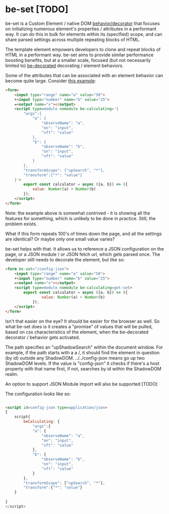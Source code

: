 # be-set [TODO]

be-set is a Custom Element / native DOM [behavior/decorator](https://github.com/bahrus/xtal-decor) that focuses on initializing numerous element's  properties / attributes in a performant way.  It can do this in bulk for elements within its (specified) scope, and can share parsed settings across multiple repeating blocks of HTML. 

The template element empowers developers to clone and repeat blocks of HTML in a performant way.  be-set aims to provide similar performance boosting benefits, but at a smaller scale, focused (but not necessarily limited to) [be-decorated](https://github.com/bahrus/be-decorated) decorating / element behaviors.

Some of the attributes that can be associated with an element behavior can become quite large.  Consider [this example](https://github.com/bahrus/be-calculating#example-1):

```html
<form>
    <input type="range" name="a" value="50">
    +<input type="number" name="b" value="25">
    =<output name="x"></output>
    <script type=module nomodule be-calculating='{
        "args":{
            "a": {
                "observeName": "a",
                "on": "input",
                "vft": "value"
            },
            "b": {
                "observeName": "b",
                "on": "input",
                "vft": "value"
            }
        },
        "transformScope": ["upSearch", "*"],
        "transform":{"*": "value"}
    }'>        
        export const calculator = async ({a, b}) => ({
            value: Number(a) + Number(b)
        });
    </script>
</form>
```

Note: the example above is somewhat contrived - it is showing all the features for something, which is unlikely to be done in practice.  Still, the problem exists.

What if this form repeats 100's of times down the page, and all the settings are identical?  Or maybe only one small value varies? 

be-set helps with that.  It allows us to reference a JSON configuration on the page, or a JSON module / or JSON fetch url, which gets parsed once.  The developer still needs to decorate the element, but like so:

```html
<form be-set="/config-json">
    <input type="range" name="a" value="50">
    +<input type="number" name="b" value="25">
    =<output name="x"></output>
    <script type=module nomodule be-calculating=get-set>
        export const calculator = async ({a, b}) => ({
                value: Number(a) + Number(b)
            });
    </script>
</form>
```

Isn't that easier on the eye?  It should be easier for the browser as well.  So what be-set does is it creates a "promise" of values that will be pulled, based on css characteristics of the element, when the be-decorated decorator / behavior gets activated.

The path specifies an "upShadowSearch" within the document window.  For example, if the path starts with a a /, it should find the element in question (by id) outside any ShadowDOM. ../../config-json means go up two ShadowDOM levels.  If the value is "config-json" it checks if there's a host property with that name first, if not, searches by id within the ShadowDOM realm.

An option to support JSON Module import will also be supported [TODO]

The configuration looks like so:

```html

<script id=config-json type=application/json>
{
    script{
        beCalculating: {
            "args":{
            "a": {
                "observeName": "a",
                "on": "input",
                "vft": "value"
            },
            "b": {
                "observeName": "b",
                "on": "input",
                "vft": "value"
            }
        },
        "transformScope": ["upSearch", "*"],
        "transform":{"*": "value"}
    }
        
}
</script>

```



 

